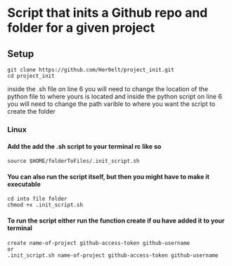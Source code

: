 # Script that inits a Github repo and folder for a given project

## Setup
    git clone https://github.com/Her0elt/project_init.git
    cd project_init

inside the .sh file on line 6 you will need to change the location of the python file to where yours is located and inside the python script on line 6 you will need to change the path varible to where you want the script to create the folder

### Linux

#### Add the add the .sh script to your terminal rc like so 
    source $HOME/folderToFiles/.init_script.sh

#### You can also run the script itself, but then you might have to make it executable
    cd into file folder
    chmod +x .init_script.sh

#### To run the script either run the function create if ou have added it to your terminal
    create name-of-project github-access-token github-username
    or 
    .init_script.sh name-of-project github-access-token github-username
